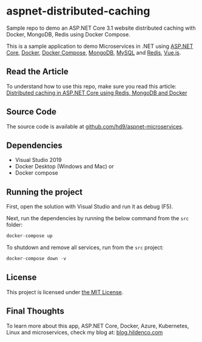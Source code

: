 # aspnet-distributed-caching
Sample repo to demo an ASP.NET Core 3.1 website distributed
caching with Docker, MongoDB, Redis using Docker Compose.

This is a sample application to demo Microservices in .NET
using [ASP.NET Core](https://dotnet.microsoft.com/apps/aspnet),
[Docker](https://www.docker.com/),
[Docker Compose](https://docs.docker.com/compose/), 
[MongoDB](https://www.mongodb.com/), [MySQL](https://www.mysql.com/) and
[Redis](https://redis.io/), [Vue.js](https://vuejs.org/).

## Read the Article
To understand how to use this repo, make sure you read this article:   
[Distributed caching in ASP.NET Core using Redis, MongoDB and Docker](https://blog.hildenco.com/2020/12/distributed-caching-in-aspnet-core.html)

## Source Code
The source code is available at
[github.com/hd9/aspnet-microservices](https://github.com/hd9/aspnet-distributed-caching).

## Dependencies
* Visual Studio 2019
* Docker Desktop (Windows and Mac) or 
* Docker compose


## Running the project
First, open the solution with Visual Studio and run it as
debug (F5).

Next, run the dependencies by running the below command
from the `src` folder:
```s
docker-compose up
```

To shutdown and remove all services, run
from the `src` project:
```s
docker-compose down -v
```

## License
This project is licensed under
[the MIT License](https://opensource.org/licenses/MIT).

## Final Thoughts
To learn more about this app, ASP.NET Core, Docker, Azure, Kubernetes,
Linux and microservices, check my blog at:
[blog.hildenco.com](https://blog.hildenco.com)

